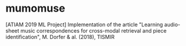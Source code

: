# mumomuse
[ATIAM 2019 ML Project] Implementation of the article "Learning audio-sheet music correspondences for cross-modal retrieval and piece identification", M. Dorfer &amp; al. (2018), TISMIR
